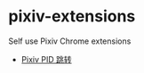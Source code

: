 # pixiv-extensions

Self use Pixiv Chrome extensions

- [Pixiv PID 跳转](https://chrome.google.com/webstore/detail/pgioaknpkcnnfcehpdnapiggaomgbcij)
